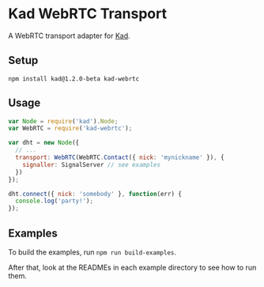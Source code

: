 Kad WebRTC Transport
====================

A WebRTC transport adapter for [Kad](https://github.com/gordonwritescode/kad).

Setup
-----

```
npm install kad@1.2.0-beta kad-webrtc
```

Usage
-----

```js
var Node = require('kad').Node;
var WebRTC = require('kad-webrtc');

var dht = new Node({
  // ...
  transport: WebRTC(WebRTC.Contact({ nick: 'mynickname' }), {
    signaller: SignalServer // see examples
  })
});

dht.connect({ nick: 'somebody' }, function(err) {
  console.log('party!');
});
```

Examples
--------

To build the examples, run `npm run build-examples`.

After that, look at the READMEs in each example directory
to see how to run them.
